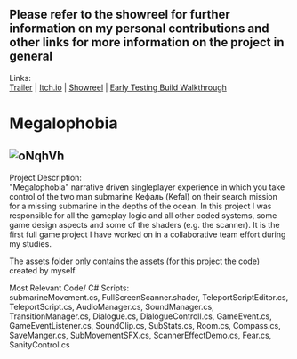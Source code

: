 Please refer to the showreel for further information on my personal contributions and other links for more information on the project in general  
----------
Links:  
<a href="https://www.youtube.com/watch?v=n0k5NkSPoXU">Trailer</a> | <a href="https://kantakerro.itch.io/megalophobia">Itch.io</a> | <a href="https://www.youtube.com/watch?v=FgJgqMjy5L4">Showreel</a> | <a href="https://www.youtube.com/watch?v=8MehPJkkKew">Early Testing Build Walkthrough</a>  

# Megalophobia
![oNqhVh](https://user-images.githubusercontent.com/59093470/156410078-91e13df9-a06f-41bb-9b59-1facaa2491c7.png)
----------

Project Description:  
"Megalophobia" narrative driven singleplayer experience in which you take control of the two man submarine Кефаль (Kefal) on their search mission for a missing submarine in the depths of the ocean. In this project I was responsible for all the gameplay logic and all other coded systems, some game design aspects and some of the shaders (e.g. the scanner).
It is the first full game project I have worked on in a collaborative team effort during my studies.

The assets folder only contains the assets (for this project the code) created by myself.

Most Relevant Code/ C# Scripts:  
submarineMovement.cs, FullScreenScanner.shader, TeleportScriptEditor.cs, TeleportScript.cs, AudioManager.cs, SoundManager.cs, TransitionManager.cs, Dialogue.cs, DialogueControll.cs, GameEvent.cs, GameEventListener.cs, SoundClip.cs, SubStats.cs, Room.cs, Compass.cs, SaveManger.cs, SubMovementSFX.cs, ScannerEffectDemo.cs, Fear.cs, SanityControl.cs


